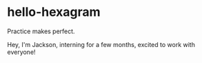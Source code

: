 # hello-hexagram
Practice makes perfect.

Hey, I'm Jackson, interning for a few months, excited to work with everyone!
